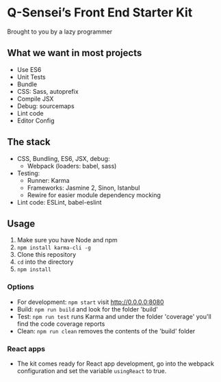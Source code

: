 Q-Sensei’s Front End Starter Kit
==============================

Brought to you by a lazy programmer

## What we want in most projects

- Use ES6
- Unit Tests
- Bundle
- CSS: Sass, autoprefix
- Compile JSX
- Debug: sourcemaps
- Lint code
- Editor Config

## The stack

- CSS, Bundling, ES6, JSX, debug:
    + Webpack (loaders: babel, sass)
- Testing:
    + Runner: Karma
    + Frameworks: Jasmine 2, Sinon, Istanbul
    + Rewire for easier module dependency mocking
- Lint code: ESLint, babel-eslint

## Usage

1. Make sure you have Node and npm
2. `npm install karma-cli -g`
3. Clone this repository
4. `cd` into the directory
5. `npm install`

### Options

- For development: `npm start` visit http://0.0.0.0:8080
- Build: `npm run build` and look for the folder 'build'
- Test: `npm run test` runs Karma and under the folder 'coverage' you'll find the code coverage reports
- Clean: `npm run clean` removes the contents of the 'build' folder

### React apps

- The kit comes ready for React app development, go into the webpack configuration and set the variable `usingReact` to true.

